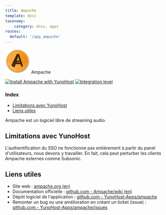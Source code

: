 ```yaml
---
title: Ampache
template: docs
taxonomy:
    category: docs, apps
routes:
  default: '/app_ampache'
---
```


<img src="/images/ampache_logo.png" height="80px" alt="logo de Ampache"> Ampache

[![Install Ampache with YunoHost](https://install-app.yunohost.org/install-with-yunohost.png)](https://install-app.yunohost.org/?app=ampache) [![Integration level](https://dash.yunohost.org/integration/ampache.svg)](https://dash.yunohost.org/appci/app/ampache)

### Index

- [Limitations avec YunoHost](#limitations-avec-yunohost)
- [Liens utiles](#liens-utiles)

Ampache est un logiciel libre de streaming audio.

## Limitations avec YunoHost

L'authentification du SSO ne fonctionne pas entièrement à partir du panel d'utilisateurs, nous devons y travailler. En fait, cela peut perturber les clients Ampache externes comme Subsonic.

## Liens utiles

+ Site web : [ampache.org (en)](http://ampache.org/)
+ Documentation officielle : [github.com - Ampache/wiki (en)](https://github.com/ampache/ampache/wiki)
+ Dépôt logiciel de l'application : [github.com - YunoHost-Apps/ampache](https://github.com/YunoHost-Apps/ampache_ynh)
+ Remonter un bug ou une amélioration en créant un ticket (issue) : [github.com - YunoHost-Apps/ampache/issues](https://github.com/YunoHost-Apps/ampache_ynh/issues)
